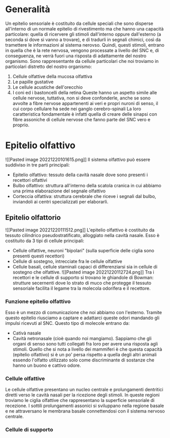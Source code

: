 # Generalità
Un epitelio sensoriale è costituito da cellule speciali che sono disperse all'interno di un normale epitelio di rivestimento ma che hanno una capacità particolare: quella di ricervere gli stimoli dall'interno oppure dall'esterno (a seconda si dove si vanno a trovare), e di tradurli in segnali chimici, così da tramettere le informazioni al sistema nerovso. 
Quindi, questi stimoli, entrano in quella che è la rete nervosa, vengono processate a livello del SNC e, di conseguenza, ne verrà fuori una risposta di adattamente del nostro organismo. 
Sono rappresentante da cellule particolari che noi troviamo in particolari distretto del nostro organismo:
1. Cellule olfattive della mucosa olfattiva
2. Le papille gustative
3. Le cellule acustiche dell'orecchio
4. I coni ed i bastoncelli della retina
Queste hanno un aspetto simile alle cellule nervose, tuttativa, non si deve confonderle, anche se sono avvolte a fibre nervose appartenenti ai veri e propri nuroni di senso, il cui corpo cellulare ha sede nei ganglo cerebro-spinali 
La loro caratteristica fondamentale è infatti quella di creare delle sinapsi con fibre assoniche di cellule nervose che fanno parte del SNC vero e proprio. 
# Epitelio olfattivo
![[Pasted image 20221220101615.png]]
Il sistema olfattivo può essere suddiviso in tre parti principali:
- Epitelio olfattivo: tessuto della cavità nasale dove sono presenti i recettori olfattivi
- Bulbo olfattivo: struttura all'interno della scatola cranica in cui abbiamo una prima elaborazione del segnale olfattivo
- Corteccia olfattiva: struttura cerebrale che riceve i segnali dal bulbo, inviandoli ai centri specializzati per elaborarli. 
## Epitelio olfattorio
![[Pasted image 20221220111512.png]]
L'epitelio olfattivo è costituito da tessuto cilindrico pseudostratificato, alloggiato nella cavità nasale. 
Esso è costituito da 3 tipi di cellule principali:
- Cellule olfattive, neuroni "bipolari" (sulla superficie delle ciglia sono presenti questi recettori)
- Cellule di sostegno, intrecciate fra le cellule olfattive 
- Cellule basali, cellule staminali capaci di differenziarsi sia in cellule di sostegno che olfattive.
![[Pasted image 20221220112724.png]]
Tra i recettori e le cellule di supporto si trovano le ghiandole di Bowman: strutture secernenti dove lo strato di muco che protegge il tessuto sensoriale facilita il legame tra la molecola odorifera e il recettore. 
### Funzione epitelio olfattivo
Esso è un mezzo di comunicazione che noi abbiamo con l'esterno. 
Tramite questo epitelio riusciamo a captare e adattarci queste odori mandando gli impulsi ricevuti al SNC. 
Questo tipo di molecole entrano da: 
- Cativà nasale
- Cavità netronasale (cioè quando noi mangiamo). 
Sappiamo che gli organi di senso sono tutti collegati fra loro per avere una risposta agli stimoli. 
Quello che si nota a livello dei mammiferi è che questa capacità (epitelio olfattivo) si è un po' persa rispetto a quella degli altri animali essendo l'olfatto utilizzato solo come discriminante di sostanze che hanno un buono e cattivo odore.
### Cellule olfattive
Le cellule olfattive presentano un nucleo centrale e prolungamenti dentritici diretti verso le cavità nasali per la ricezione degli stimoli. 
In queste regioni troviamo le ciglia olfattive che rappresentano la superficie sensoriale di recezione. 
I sottili prolungamenti assonici si sviluppano nella regione basale e ne attraversano le membrana basale connettendosi con il sistema nervoso centrale. 
### Cellule di supporto

